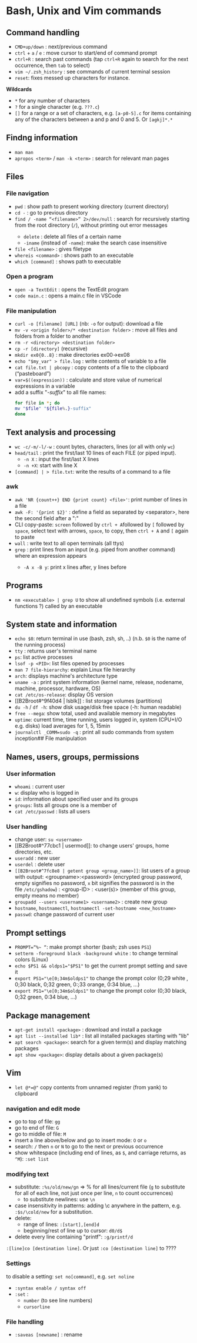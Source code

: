 # Bash, Unix and Vim commands

## Command handling
- `CMD+up/down` : next/previous command
- `ctrl` + `a` / `e` : move cursor to start/end of command prompt
- `ctrl+R` : search past commands (tap `ctrl+R` again to search for the next occurrence, then `tab` to select)
- `vim ~/.zsh_history` : see commands of current terminal session
- `reset`: fixes messed up characters for instance.

**Wildcards**
- `*` for any number of characters
- `?` for a single character (e.g. `???.c`)
- `[]` for a range or a set of characters, e.g. `[a-p0-5].c` for items containing any of the characters between a and p and 0 and 5. Or `[agkj]*.*`

## Findng information
- `man man`
- `apropos <term>` / `man -k <term>` : search for relevant man pages

## Files
### File navigation
- `pwd` : show path to present working directory (current directory)
- `cd -` : go to previous directory
- `find / -name “<filename>” 2>/dev/null` : search for <filename> recursively starting from the root directory (`/`), without printing out error messages<br>
	- `delete` : delete all files of a certain name
	- `-iname` (instead of `-name`): make the search case insensitive
- `file <filename>` : gives filetype
- `whereis <command>` : shows path to an executable
- `which [command]` : shows path to executable

### Open a program
- `open -a TextEdit` : opens the TextEdit program
- `code main.c` : opens a main.c file in VSCode

### File manipulation
- `curl -o [filename] [URL]` (nb: `-o` for output): download a file
- `mv -v <origin folder>/* <destination folder>` : move all files and folders from a folder to another
- `rm -r <directory> <destination folder>`
- `cp -r [directory]` (recursive)
- `mkdir ex0{0..8}` : make directories ex00->ex08
- `echo "$my_var" > file.log` : write contents of variable to a file
- `cat file.txt | pbcopy` : copy contents of a file to the clipboard (“pasteboard”)
- `var=$((expression))` : calculate and store value of numerical expressions in a variable
- add a suffix "*-suffix*" to all file names:
	```bash
	for file in *; do
 	mv "$file" "${file%.}-suffix"
	done
	```

## Text analysis and processing
- `wc -c/-m/-l/-w` : count bytes, characters, lines (or all with only `wc`)
- `head/tail` : print the first/last 10 lines of each FILE (or piped input).
	- `-n X` : input the first/last X lines
	- `-n +X`: start with line X
- `[command] | > file.txt`: write the results of a command to a file
### awk
- `awk 'NR {count++} END {print count} <file>'`: print number of lines in a file
- `awk -F: '{print $2}'` : define a field as separated by \<separator>, here the second field after a ":"
- CLI copy-paste: `screen` followed by `ctrl + A`followed by `[` followed by `space`, select text with arrows, `space`, to copy, then `ctrl + A` and `[` again to paste
- `wall` : write text to all open terminals (all ttys)
- `grep` <expression> : print lines from an input (e.g. piped from another command) where an expression appears
	- `-A x -B y`: print x lines after, y lines before

## Programs
- `nm <executable> | grep U` to show all undefined symbols (i.e. external functions ?) called by an executable

## System state and information
- `echo $0`: return terminal in use (bash, zsh, sh, ..) (n.b. `$0` is the name of the running process)
- `tty` : returns user's terminal name
- `ps`: list active processes
- `lsof -p <PID>`: list files opened by processes
- `man 7 file-hierarchy`: explain Linux file hierarchy
- `arch`: displays machine's architecture type
- `uname -a` : print system information (kernel name, release, nodename, machine, processor, hardware, OS)
- `cat /etc/os-release`: display OS version
- [[B2Broot#^9f40d4 | lsblk]] : list storage volumes (partitions)
- `du -h` / `df -h`: show disk usage/disk free space (-h: human readable)
- `free --mega`: show total, used and available memory in megabytes
- `uptime`: current time, time running, users logged in, system (CPU+I/O e.g. disks) load averages for 1, 5, 15min
- `journalctl _COMM=sudo -q` : print all sudo commands from system inception## File manipulation

## Names, users,  groups, permissions
### User information
- `whoami` : current user
- `w`: display who is logged in 
- `id`: information about specified user and its groups
- `groups`: lists all groups one is a member of
- `cat /etc/passwd` : lists all users

### User handling
- change user: `su <username>`
- [[B2Broot#^77cbc1 | usermod]]: to change users' groups, home directories, etc.
- `useradd` : new user
- `userdel` : delete user
- `[[B2Broot#^7fc8e8 | getent group <group_name>]]`: list users of a group with output: \<groupname>:\<password> (encrypted group password, empty signifies no password, `x` bit signifies the password is in the file `/etc/gshadow`) : \<group-ID> : \<user(s)> (member of this group, empty means no member)
- `groupadd --users <username1> <username2>` : create new group
- `hostname`, `hostnamectl`, `hostnamectl -set-hostname <new_hostname>`
- `passwd`: change password of current user

## Prompt settings
- `PROMPT=“%~ “`: make prompt shorter (bash; zsh uses `PS1`)
- `setterm -foreground black -background white` : to change terminal colors (Linux)
- `echo $PS1 && oldps1="$PS1"` to get the current prompt setting and save it
- `export PS1="\e[0;34m$oldps1"` to change the prompt color (0;29 white , 0;30 black, 0;32 green, 0:;33 orange, 0:34 blue, ...)
- `export PS1="\e[0;34m$oldps1"` to change the prompt color (0;30 black, 0;32 green, 0:34 blue, ...)

## Package management
- `apt-get install <package>` : download and install a package
- `apt list --installed lib*` : list all installed packages starting with "lib"
- `apt search <package>`: search for a given term(s) and display matching packages
- `apt show <package>`: display details about a given package(s)


## Vim
- `let @*=@"` copy contents from unnamed register (from yank) to clipboard

### navigation and edit mode
- go to top of file: `gg`
- go to end of file: `G`
- go to middle of file: `M`
- insert a line above/below and go to insert mode: `O` or `o`
- search: `/` then `n` or `N` to go to the next or previous occurrence
- show whitespace (including end of lines, as `$`, and carriage returns, as `^M`): `:set list`

### modifying text
- substitute: `:%s/old/new/gn` => % for all lines/current file (`g` to substitute for all of each line, not just once per line, `n` to count occurrences)
	- to substitute newlines: use `\n`
- case insensitivity in patterns: adding \c anywhere in the pattern, e.g. `:$s/\cold/new` for a substitution.
- delete:
	- range of lines: `:[start],[end]d`
	- beginning/rest of line up to cursor: `d0/d$`
- delete every line containing "printf": `:g/printf/d`

`:[line]co [destination line]`. Or just `:co [destination line]` to  ????

### Settings

to disable a setting: `set no[command]`, e.g. `set noline`
- `:syntax enable / syntax off`
- `:set` :
	- `number` (to see line numbers)
	- `cursorline`

### File handling
- `:saveas [newname]` : rename